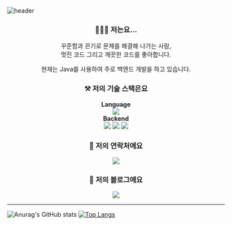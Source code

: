 ![header](https://capsule-render.vercel.app/api?type=Slice&color=1fff3c&height=300&section=header&text=Gunkim&fontSize=90)
<h3 align="center">🙋🏻‍♂️ 저는요...</h3>
<p align="center">
    꾸준함과 끈기로 문제를 해결해 나가는 사람,<br/>
    멋진 코드 그리고 깨끗한 코드를 좋아합니다.
</p>
<p align="center">
    현재는 Java를 사용하여 주로 백엔드 개발을 하고 있습니다.
</p>

<h3 align="center">⚒️ 저의 기술 스택은요</h3>
<p align="center">
    <b>Language</b><br/>
    <img src="https://img.shields.io/badge/Java-palegoldenrod?style=flat-square&logo=Java&logoColor=red"/>
    <br/>
    <b>Backend</b><br/>
    <img src="https://img.shields.io/badge/Spring-white?style=flat-square&logo=Spring&logoColor=white&color=6DB33F"/>
    <img src="https://img.shields.io/badge/Hibernate-white?style=flat-square&logo=Hibernate&logoColor=white&color=#b6a875"/>
    <img src="https://img.shields.io/badge/MySQL-white?style=flat-square&logo=Mysql&logoColor=white&color=blue"/>
    <br/>
</p>
<h3 align="center">📮 저의 연락처에요</h3>
<p align="center">
    <a href="mailto:gunkim.dev@gmail.com">
        <img src="https://img.shields.io/badge/Gmail-d14836?style=flat-square&logo=Gmail&logoColor=white&link=mailto:gunkim.dev@gmail.com">
    </a>
</p>
<h3 align="center">📝 저의 블로그에요</h3>
<p align="center">
    <a href="https://gunlog.dev">
        <img src="http://img.shields.io/badge/-Tech%20Blog-655ced?style=flat&color=black&logo=github&link=https://gunlog.dev">
    </a>
</p>

<hr/>

![Anurag's GitHub stats](https://github-readme-stats.vercel.app/api?username=gunkim&show_icons=true&theme=radical)
[![Top Langs](https://github-readme-stats.vercel.app/api/top-langs/?username=gunkim&layout=compact&hide=html,css,scss,javascript,php,vue,ruby)](https://github.com/anuraghazra/github-readme-stats)

